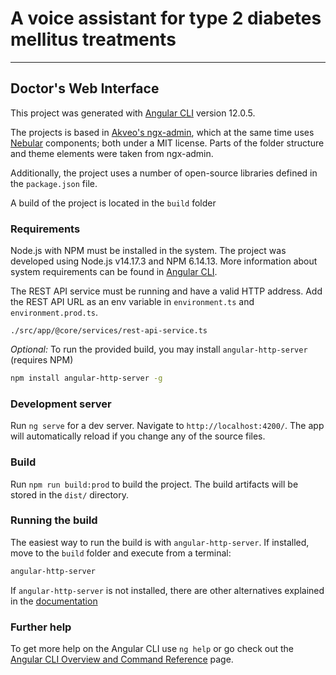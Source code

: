 # A voice assistant for type 2 diabetes mellitus treatments

---

## Doctor's Web Interface

This project was generated with [Angular CLI](https://github.com/angular/angular-cli) version 12.0.5.

The projects is based in [Akveo's ngx-admin](https://github.com/akveo/ngx-admin), which at the same time uses [Nebular](https://github.com/akveo/nebular) components; both under a MIT license. Parts of the folder structure and theme elements were taken from ngx-admin.

Additionally, the project uses a number of open-source libraries defined in the `package.json` file.  

A build of the project is located in the `build` folder


### Requirements

Node.js with NPM must be installed in the system. The project was developed using Node.js v14.17.3 and NPM 6.14.13. More information about system requirements can be found in [Angular CLI](https://github.com/angular/angular-cli).

The REST API service must be running and have a valid HTTP address. Add the REST API URL as an env variable in `environment.ts` and `environment.prod.ts`.

```
./src/app/@core/services/rest-api-service.ts
```

_Optional:_ To run the provided build, you may install `angular-http-server` (requires NPM)

```bash
npm install angular-http-server -g
```

### Development server

Run `ng serve` for a dev server. Navigate to `http://localhost:4200/`. The app will automatically reload if you change any of the source files.

### Build

Run `npm run build:prod` to build the project. The build artifacts will be stored in the `dist/` directory.

### Running the build

The easiest way to run the build is with `angular-http-server`. If installed, move to the `build` folder and execute from a terminal:

```bash
angular-http-server
```

If `angular-http-server` is not installed, there are other alternatives explained in the [documentation](https://angular.io/guide/deployment) 

### Further help

To get more help on the Angular CLI use `ng help` or go check out the [Angular CLI Overview and Command Reference](https://angular.io/cli) page.

